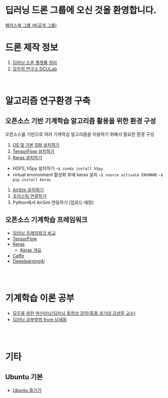 # 딥러닝 드론 그룹에 오신 것을 환영합니다.

[페이스북 그룹 (비공개 그룹)](https://www.facebook.com/groups/2017423898535347/?ref=bookmarks)
<br/>

# 드론 제작 정보
1. [딥러닝 드론 플랫폼 정리](https://github.com/edimoon777/DL_drone/wiki)
2. [모두의 연구소 DCULab ](http://www.modulabs.co.kr/board_GDCH80)

<br/>

# 알고리즘 연구환경 구축
## 오픈소스 기반 기계학습 알고리즘 활용을 위한 환경 구성
오픈소스를 기반으로 여러 기계학습 알고리즘을 이용하기 위해서 필요한 환경 구성

1. [OS 및 기본 SW 설치하기](/docs/Install_OS_SW.md)
1. [TensorFlow 설치하기](/docs/Install_TensorFlow.md)
1. [Keras 설치하기](https://keras.io/#installation)
  * HDF5, h5py 설치하기 `~$ conda install h5py`
  * virtual environment 활성화 후에 keras 설치
  `~$ source activate ENVNAME`
  `~$ pip install keras`
1. [AirSim 설치하기](https://github.com/Microsoft/AirSim/blob/master/docs/build_linux.md)
1. [조이스틱 연결하기](/docs/Set_Joystick.md)
1. Python에서 AirSim 연동하기 (업로드 예정)

## 오픈소스 기계학습 프레임워크
* [딥러닝 프레임워크 비교](https://www.slideshare.net/JunyiSong1/ss-75552936)
* [TensorFlow](https://www.tensorflow.org/)
* [Keras](https://keras.io/)
  * [Keras 개요](https://www.slideshare.net/madvirus/keras-intro)
* [Caffe](http://caffe.berkeleyvision.org/)
* [Deeplearning4j](https://deeplearning4j.org/kr/compare-dl4j-torch7-pylearn)

<br/><br/>

# 기계학습 이론 공부
* [모두를 위한 머신러닝/딥러닝 동영상 강의(홍콩 과기대 김성훈 교수)](http://hunkim.github.io/ml/)
* [딥러닝 공부방법 from 남세동](https://www.facebook.com/dgtgrade/posts/1672920599433466)

<br/><br/>

# 기타
## Ubuntu 기본
* [Ubuntu 즐기기](/docs/EnjoyUbuntu.md)
